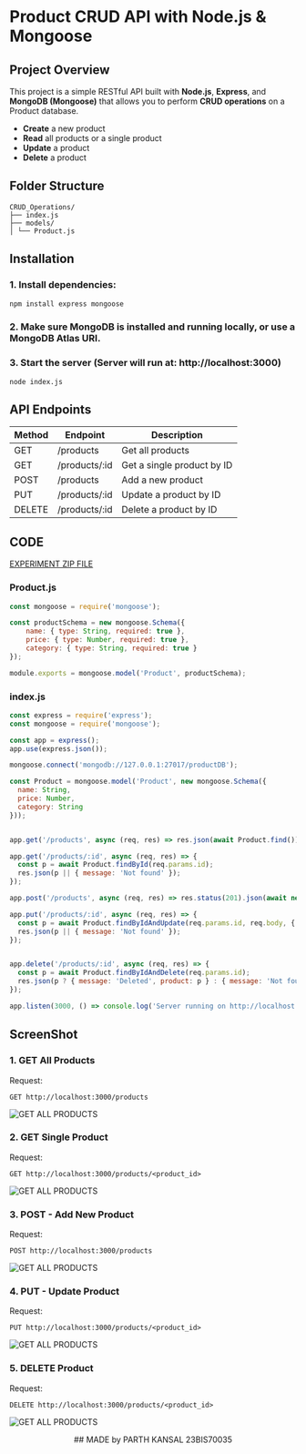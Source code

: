 # Product CRUD API with Node.js & Mongoose

## Project Overview
This project is a simple RESTful API built with **Node.js**, **Express**, and **MongoDB (Mongoose)** that allows you to perform **CRUD operations** on a Product database.

- **Create** a new product  
- **Read** all products or a single product  
- **Update** a product  
- **Delete** a product  


## Folder Structure
```
CRUD_Operations/
├── index.js
├── models/
│ └── Product.js
```

## Installation

### 1. Install dependencies:
``` cmd
npm install express mongoose
```

### 2. Make sure MongoDB is installed and running locally, or use a MongoDB Atlas URI.
### 3. Start the server (Server will run at: http://localhost:3000)
```
node index.js
```

## API Endpoints

| Method | Endpoint         | Description               |
|--------|-----------------|----------------------------|
| GET    | /products       | Get all products           |
| GET    | /products/:id   | Get a single product by ID |
| POST   | /products       | Add a new product          |
| PUT    | /products/:id   | Update a product by ID     |
| DELETE | /products/:id   | Delete a product by ID     |

## CODE
[EXPERIMENT ZIP FILE](CRUD_Operations.zip)
### Product.js
``` Product.js
const mongoose = require('mongoose');

const productSchema = new mongoose.Schema({
    name: { type: String, required: true },
    price: { type: Number, required: true },
    category: { type: String, required: true }
});

module.exports = mongoose.model('Product', productSchema);

```
### index.js
``` index.js
const express = require('express');
const mongoose = require('mongoose');

const app = express();
app.use(express.json());

mongoose.connect('mongodb://127.0.0.1:27017/productDB');

const Product = mongoose.model('Product', new mongoose.Schema({
  name: String,
  price: Number,
  category: String
}));


app.get('/products', async (req, res) => res.json(await Product.find()));

app.get('/products/:id', async (req, res) => {
  const p = await Product.findById(req.params.id);
  res.json(p || { message: 'Not found' });
});

app.post('/products', async (req, res) => res.status(201).json(await new Product(req.body).save()));

app.put('/products/:id', async (req, res) => {
  const p = await Product.findByIdAndUpdate(req.params.id, req.body, { new: true });
  res.json(p || { message: 'Not found' });
});


app.delete('/products/:id', async (req, res) => {
  const p = await Product.findByIdAndDelete(req.params.id);
  res.json(p ? { message: 'Deleted', product: p } : { message: 'Not found' });
});

app.listen(3000, () => console.log('Server running on http://localhost:3000'));
```

## ScreenShot
### 1. GET All Products
Request:
```
GET http://localhost:3000/products
```
![GET ALL PRODUCTS](res1.png)

### 2. GET Single Product
Request:
```
GET http://localhost:3000/products/<product_id>
```
![GET ALL PRODUCTS](res2.png)

### 3. POST - Add New Product
Request:
```
POST http://localhost:3000/products
```
![GET ALL PRODUCTS](res3.png)

### 4. PUT - Update Product
Request:
```
PUT http://localhost:3000/products/<product_id>
```
![GET ALL PRODUCTS](res4.png)

### 5. DELETE Product
Request:
```
DELETE http://localhost:3000/products/<product_id>
```
![GET ALL PRODUCTS](res5.png)

<p align="center">
    ## MADE by PARTH KANSAL 23BIS70035
</p>
